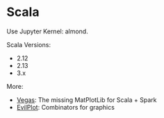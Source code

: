 # Scala

Use Jupyter Kernel: almond.

Scala Versions:
* 2.12
* 2.13
* 3.x


More:
* [Vegas](https://github.com/vegas-viz/Vegas): The missing MatPlotLib for Scala + Spark
* [EvilPlot](https://cibotech.github.io/evilplot/): Combinators for graphics

